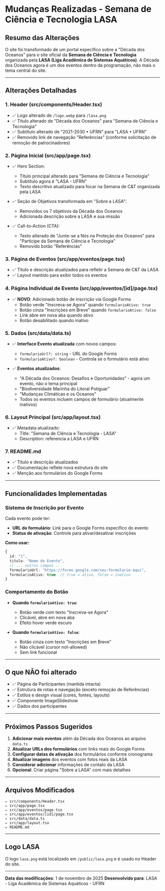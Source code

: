 # Mudanças Realizadas - Semana de Ciência e Tecnologia LASA

## Resumo das Alterações

O site foi transformado de um portal específico sobre a "Década dos Oceanos" para o site oficial da **Semana de Ciência e Tecnologia** organizada pela **LASA (Liga Acadêmica de Sistemas Aquáticos)**. A Década dos Oceanos agora é um dos eventos dentro da programação, não mais o tema central do site.

---

## Alterações Detalhadas

### 1. **Header (src/components/Header.tsx)**
- ✅ Logo alterado de `/logo.webp` para `/lasa.png`
- ✅ Título alterado de "Década dos Oceanos" para "Semana de Ciência e Tecnologia"
- ✅ Subtítulo alterado de "2021-2030 • UFRN" para "LASA • UFRN"
- ✅ Removido link de navegação "Referências" (conforme solicitação de remoção de patrocinadores)

### 2. **Página Inicial (src/app/page.tsx)**
- ✅ Hero Section:
  - Título principal alterado para "Semana de Ciência e Tecnologia"
  - Subtítulo agora é "LASA - UFRN"
  - Texto descritivo atualizado para focar na Semana de C&T organizada pela LASA
  
- ✅ Seção de Objetivos transformada em "Sobre a LASA":
  - Removidos os 7 objetivos da Década dos Oceanos
  - Adicionada descrição sobre a LASA e sua missão
  
- ✅ Call-to-Action (CTA):
  - Texto alterado de "Junte-se a Nós na Proteção dos Oceanos" para "Participe da Semana de Ciência e Tecnologia"
  - Removido botão "Referências"

### 3. **Página de Eventos (src/app/eventos/page.tsx)**
- ✅ Título e descrição atualizados para refletir a Semana de C&T da LASA
- ✅ Layout mantido para exibir todos os eventos

### 4. **Página Individual de Evento (src/app/eventos/[id]/page.tsx)**
- ✅ **NOVO**: Adicionado botão de inscrição via Google Forms
  - Botão verde "Inscreva-se Agora" quando `formularioAtivo: true`
  - Botão cinza "Inscrições em Breve" quando `formularioAtivo: false`
  - Link abre em nova aba quando ativo
  - Botão desabilitado quando inativo

### 5. **Dados (src/data/data.ts)**
- ✅ **Interface Evento atualizada** com novos campos:
  - `formularioUrl?: string` - URL do Google Forms
  - `formularioAtivo?: boolean` - Controla se o formulário está ativo
  
- ✅ **Eventos atualizados**:
  - "A Década dos Oceanos: Desafios e Oportunidades" - agora um evento, não o tema principal
  - "Biodiversidade Marinha do Litoral Potiguar"
  - "Mudanças Climáticas e os Oceanos"
  - Todos os eventos incluem campos de formulário (atualmente inativos)

### 6. **Layout Principal (src/app/layout.tsx)**
- ✅ Metadata atualizado:
  - Title: "Semana de Ciência e Tecnologia - LASA"
  - Description: referencia a LASA e UFRN

### 7. **README.md**
- ✅ Título e descrição atualizados
- ✅ Documentação reflete nova estrutura do site
- ✅ Menção aos formulários do Google Forms

---

## Funcionalidades Implementadas

### Sistema de Inscrição por Evento
Cada evento pode ter:
- **URL do formulário**: Link para o Google Forms específico do evento
- **Status de ativação**: Controle para ativar/desativar inscrições

**Como usar:**
```typescript
{
  id: "1",
  titulo: "Nome do Evento",
  // ... outros campos ...
  formularioUrl: "https://forms.google.com/seu-formulario-aqui",
  formularioAtivo: true  // true = ativo, false = inativo
}
```

### Comportamento do Botão
- **Quando `formularioAtivo: true`**:
  - Botão verde com texto "Inscreva-se Agora"
  - Clicável, abre em nova aba
  - Efeito hover verde escuro
  
- **Quando `formularioAtivo: false`**:
  - Botão cinza com texto "Inscrições em Breve"
  - Não clicável (cursor not-allowed)
  - Sem link funcional

---

## O que NÃO foi alterado

- ✅ Página de Participantes (mantida intacta)
- ✅ Estrutura de rotas e navegação (exceto remoção de Referências)
- ✅ Estilos e design visual (cores, fontes, layouts)
- ✅ Componente ImageSlideshow
- ✅ Dados dos participantes

---

## Próximos Passos Sugeridos

1. **Adicionar mais eventos** além da Década dos Oceanos ao arquivo `data.ts`
2. **Atualizar URLs dos formulários** com links reais do Google Forms
3. **Configurar datas de ativação** dos formulários conforme cronograma
4. **Atualizar imagens** dos eventos com fotos reais da LASA
5. **Considerar adicionar** informações de contato da LASA
6. **Opcional**: Criar página "Sobre a LASA" com mais detalhes

---

## Arquivos Modificados

```
✏️ src/components/Header.tsx
✏️ src/app/page.tsx
✏️ src/app/eventos/page.tsx
✏️ src/app/eventos/[id]/page.tsx
✏️ src/data/data.ts
✏️ src/app/layout.tsx
✏️ README.md
```

---

## Logo LASA

O logo `lasa.png` está localizado em `/public/lasa.png` e é usado no Header do site.

---

**Data das modificações**: 1 de novembro de 2025
**Desenvolvido para**: LASA - Liga Acadêmica de Sistemas Aquáticos - UFRN
